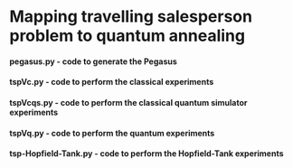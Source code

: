 # Mapping travelling salesperson problem to quantum annealing

#### pegasus.py - code to generate the Pegasus
#### tspVc.py - code to perform the classical experiments
#### tspVcqs.py - code to perform the classical quantum simulator experiments
#### tspVq.py - code to perform the quantum experiments
#### tsp-Hopfield-Tank.py - code to perform the Hopfield-Tank experiments
